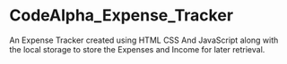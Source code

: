 # CodeAlpha_Expense_Tracker
An Expense Tracker created using HTML CSS And JavaScript along with the local storage to store the Expenses and Income for later retrieval.
